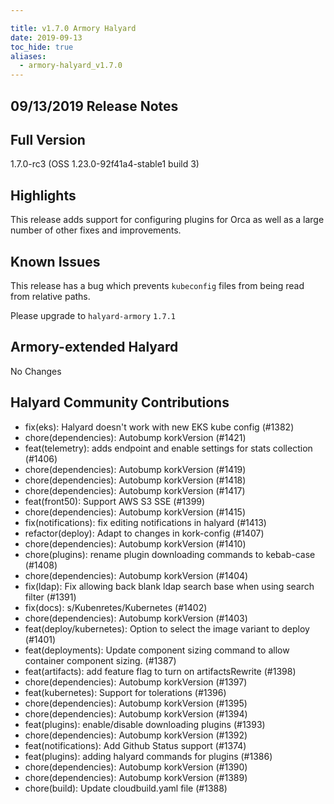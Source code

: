 ```yaml
---

title: v1.7.0 Armory Halyard
date: 2019-09-13
toc_hide: true
aliases:
  - armory-halyard_v1.7.0
---
```


## 09/13/2019 Release Notes

## Full Version
1.7.0-rc3 (OSS 1.23.0-92f41a4-stable1 build 3)

## Highlights

This release adds support for configuring plugins for Orca as well as a large number of other fixes and improvements.

## Known Issues
This release has a bug which prevents `kubeconfig` files from being read from relative paths.

Please upgrade to `halyard-armory` `1.7.1`

## Armory-extended Halyard
No Changes

##  Halyard Community Contributions
 - fix(eks): Halyard doesn't work with new EKS kube config (#1382)
 - chore(dependencies): Autobump korkVersion (#1421)
 - feat(telemetry): adds endpoint and enable settings for stats collection (#1406)
 - chore(dependencies): Autobump korkVersion (#1419)
 - chore(dependencies): Autobump korkVersion (#1418)
 - chore(dependencies): Autobump korkVersion (#1417)
 - feat(front50): Support AWS S3 SSE (#1399)
 - chore(dependencies): Autobump korkVersion (#1415)
 - fix(notifications): fix editing notifications in halyard (#1413)
 - refactor(deploy): Adapt to changes in kork-config (#1407)
 - chore(dependencies): Autobump korkVersion (#1410)
 - chore(plugins): rename plugin downloading commands to kebab-case (#1408)
 - chore(dependencies): Autobump korkVersion (#1404)
 - fix(ldap): Fix allowing back blank ldap search base when using search filter (#1391)
 - fix(docs): s/Kubenretes/Kubernetes (#1402)
 - chore(dependencies): Autobump korkVersion (#1403)
 - feat(deploy/kubernetes): Option to select the image variant to deploy (#1401)
 - feat(deployments): Update component sizing command to allow container component sizing. (#1387)
 - feat(artifacts): add feature flag to turn on artifactsRewrite (#1398)
 - chore(dependencies): Autobump korkVersion (#1397)
 - feat(kubernetes): Support for tolerations (#1396)
 - chore(dependencies): Autobump korkVersion (#1395)
 - chore(dependencies): Autobump korkVersion (#1394)
 - feat(plugins): enable/disable downloading plugins (#1393)
 - chore(dependencies): Autobump korkVersion (#1392)
 - feat(notifications): Add Github Status support (#1374)
 - feat(plugins): adding halyard commands for plugins (#1386)
 - chore(dependencies): Autobump korkVersion (#1390)
 - chore(dependencies): Autobump korkVersion (#1389)
 - chore(build): Update cloudbuild.yaml file (#1388)
